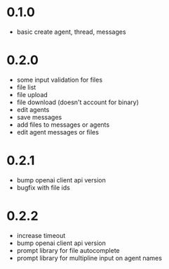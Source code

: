 # 0.1.0

- basic create agent, thread, messages


# 0.2.0

- some input validation for files
- file list
- file upload
- file download (doesn't account for binary)
- edit agents
- save messages
- add files to messages or agents
- edit agent messages or files

# 0.2.1
- bump openai client api version
- bugfix with file ids

# 0.2.2
- increase timeout
- bump openai client api version
- prompt library for file autocomplete
- prompt library for multipline input on agent names